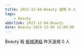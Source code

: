 ```yaml
---
title: 2023-12-04-Beauty 違規 0 人
tags:
    - Beauty
abbrlink: 2023-12-04-Beauty
date: Beauty-2023-12-04 12:00:00
---
```

Beauty 板 [板規連結](https://www.ptt.cc/bbs/Beauty/M.1630069980.A.84B.html)
昨天違規 0 人
